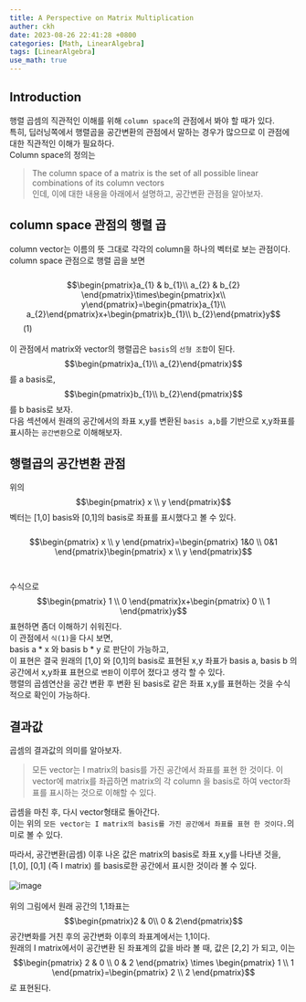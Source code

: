 ```yaml
---
title: A Perspective on Matrix Multiplication
auther: ckh
date: 2023-08-26 22:41:28 +0800
categories: [Math, LinearAlgebra]
tags: [LinearAlgebra]    
use_math: true
---
```


## Introduction
행렬 곱셈의 직관적인 이해를 위해 ``column space``의 관점에서 봐야 할 때가 있다.  
특히, 딥러닝쪽에서 행렬곱을 공간변환의 관점에서 말하는 경우가 많으므로 이 관점에 대한 직관적인 이해가 필요하다.  
Column space의 정의는  
>The column space of a matrix is the set of all possible linear combinations of its column vectors  
인데, 이에 대한 내용을 아래에서 설명하고, 공간변환 관점을 알아보자.  

## column space 관점의 행렬 곱
column vector는 이름의 뜻 그대로 각각의 column을 하나의 벡터로 보는 관점이다.  
column space 관점으로 행렬 곱을 보면  
<br/>
$$\begin{pmatrix}a_{1} & b_{1}\\ a_{2} & b_{2} \end{pmatrix}\times\begin{pmatrix}x\\ y\end{pmatrix}=\begin{pmatrix}a_{1}\\ a_{2}\end{pmatrix}x+\begin{pmatrix}b_{1}\\ b_{2}\end{pmatrix}y$$ &nbsp;&nbsp;&nbsp;&nbsp;&nbsp; (1)  
<br/>
이 관점에서 matrix와 vector의 행렬곱은 ``basis``의 ``선형 조합``이 된다.  
$$\begin{pmatrix}a_{1}\\ a_{2}\end{pmatrix}$$를 a basis로, $$\begin{pmatrix}b_{1}\\ b_{2}\end{pmatrix}$$를 b basis로 보자.   
다음 섹션에서 원래의 공간에서의 좌표 x,y를 변환된 ``basis a,b``를 기반으로 x,y좌표를 표시하는 ``공간변환``으로 이해해보자.    

## 행렬곱의 공간변환 관점
위의 $$\begin{pmatrix} x \\ y \end{pmatrix}$$벡터는 [1,0] basis와 [0,1]의 basis로 좌표를 표시했다고 볼 수 있다.    
<br/>
$$\begin{pmatrix} x \\ y \end{pmatrix}=\begin{pmatrix} 1&0 \\ 0&1 \end{pmatrix}\begin{pmatrix} x \\ y \end{pmatrix}$$  
<br/>
수식으로 $$\begin{pmatrix} 1 \\ 0 \end{pmatrix}x+\begin{pmatrix} 0 \\ 1 \end{pmatrix}y$$ 표현하면 좀더 이해하기 쉬워진다.  
이 관점에서 ``식(1)``을 다시 보면,  
basis a * x 와 basis b * y 로 판단이 가능하고,   
이 표현은 결국 원래의 [1,0] 와 [0,1]의 basis로 표현된 x,y 좌표가
basis a, basis b 의 공간에서 x,y좌표 표현으로 ``변환``이 이루어 졌다고 생각 할 수 있다.  
행렬의 곱셈연산을 공간 변환 후 변환 된 basis로 같은 좌표 x,y를 표현하는 것을 수식적으로 확인이 가능하다.    

## 결과값
곱셈의 결과값의 의미를 알아보자.  
  
>모든 vector는 I matrix의 basis를 가진 공간에서 좌표를 표현 한 것이다.
>이 vector에 matrix를 좌곱하면 matrix의 각 column 을 basis로 하여 vector좌표를 표시하는 것으로 이해할 수 있다.
  
곱셈을 마친 후, 다시 vector형태로 돌아간다.  
이는 위의 ``모든 vector는 I matrix의 basis를 가진 공간에서 좌표를 표현 한 것이다.``의미로 볼 수 있다.  
  
따라서, 
공간변환(곱셈) 이후 나온 값은 matrix의 basis로 좌표 x,y를 나타낸 것을,  
[1,0], [0,1] (즉 I matrix) 를 basis로한 공간에서 표시한 것이라 볼 수 있다.    
<br/>
![image](https://github.com/ckh7488/ckh7488.github.io/assets/75701998/f867afc9-6faa-4e34-aefd-f2f56607e157)  
<br/>
위의 그림에서 원래 공간의 1,1좌표는 $$\begin{pmatrix}2 & 0\\ 0 & 2\end{pmatrix}$$ 공간변화를 거친 후의 공간변화 이후의 좌표계에서는  1,1이다.  
원래의 I matrix에서이 공간변환 된 좌표계의 값을 바라 볼 때, 값은 [2,2] 가 되고, 이는
$$\begin{pmatrix}
2 & 0 \\ 
0 & 2 
\end{pmatrix} \times \begin{pmatrix}
1 \\ 
1 
\end{pmatrix}=\begin{pmatrix}
2 \\ 
2 
\end{pmatrix}$$
로 표현된다.  
